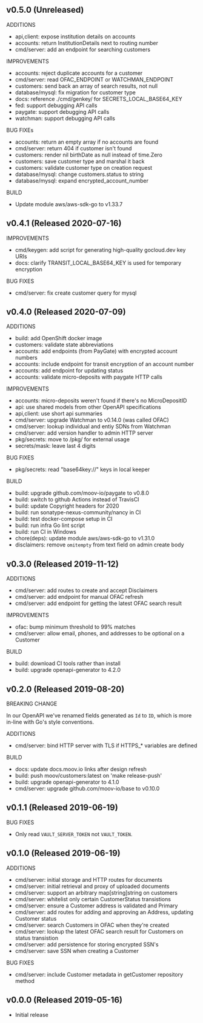 ## v0.5.0 (Unreleased)

ADDITIONS

- api,client: expose institution details on accounts
- accounts: return InstitutionDetails next to routing number
- cmd/server: add an endpoint for searching customers

IMPROVEMENTS

- accounts: reject duplicate accounts for a customer
- cmd/server: read OFAC_ENDPOINT or WATCHMAN_ENDPOINT
- customers: send back an array of search results, not null
- database/mysql: fix migration for customer type
- docs: reference ./cmd/genkey/ for SECRETS_LOCAL_BASE64_KEY
- fed: support debugging API calls
- paygate: support debugging API calls
- watchman: support debugging API calls

BUG FIXEs

- accounts: return an empty array if no accounts are found
- cmd/server: return 404 if customer isn't found
- customers: render nil birthDate as null instead of time.Zero
- customers: save customer type and marshal it back
- customers: validate customer type on creation request
- database/mysql: change customers.status to string
- database/mysql: expand encrypted_account_number

BUILD

- Update module aws/aws-sdk-go to v1.33.7

## v0.4.1 (Released 2020-07-16)

IMPROVEMENTS

- cmd/keygen: add script for generating high-quality gocloud.dev key URIs
- docs: clarify TRANSIT_LOCAL_BASE64_KEY is used for temporary encryption

BUG FIXES

- cmd/server: fix create customer query for mysql

## v0.4.0 (Released 2020-07-09)

ADDITIONS

- build: add OpenShift docker image
- customers: validate state abbreviations
- accounts: add endpoints (from PayGate) with encrypted account numbers
- accounts: include endpoint for transit encryption of an account number
- accounts: add endpoint for updating status
- accounts: validate micro-deposits with paygate HTTP calls

IMPROVEMENTS

- accounts: micro-deposits weren't found if there's no MicroDepositID
- api: use shared models from other OpenAPI specifications
- api,client: use short api summaries
- cmd/server: upgrade Watchman to v0.14.0 (was called OFAC)
- cmd/server: lookup individual and entiy SDNs from Watchman
- cmd/server: add version handler to admin HTTP server
- pkg/secrets: move to /pkg/ for external usage
- secrets/mask: leave last 4 digits

BUG FIXES

- pkg/secrets: read "base64key://" keys in local keeper

BUILD

- build: upgrade github.com/moov-io/paygate to v0.8.0
- build: switch to github Actions instead of TravisCI
- build: update Copyright headers for 2020
- build: run sonatype-nexus-community/nancy in CI
- build: test docker-compose setup in CI
- build: run infra Go lint script
- build: run CI in Windows
- chore(deps): update module aws/aws-sdk-go to v1.31.0
- disclaimers: remove `omitempty` from text field on admin create body

## v0.3.0 (Released 2019-11-12)

ADDITIONS

- cmd/server: add routes to create and accept Disclaimers
- cmd/server: add endpoint for manual OFAC refresh
- cmd/server: add endpoint for getting the latest OFAC search result

IMPROVEMENTS

- ofac: bump minimum threshold to 99% matches
- cmd/server: allow email, phones, and addresses to be optional on a Customer

BUILD

- build: download CI tools rather than install
- build: upgrade openapi-generator to 4.2.0

## v0.2.0 (Released 2019-08-20)

BREAKING CHANGE

In our OpenAPI we've renamed fields generated as `Id` to `ID`, which is more in-line with Go's style conventions.

ADDITIONS

- cmd/server: bind HTTP server with TLS if HTTPS_* variables are defined

BUILD

- docs: update docs.moov.io links after design refresh
- build: push moov/customers:latest on 'make release-push'
- build: upgrade openapi-generator to 4.1.0
- cmd/server: upgrade github.com/moov-io/base to v0.10.0

## v0.1.1 (Released 2019-06-19)

BUG FIXES

- Only read `VAULT_SERVER_TOKEN` not `VAULT_TOKEN`.

## v0.1.0 (Released 2019-06-19)

ADDITIONS

- cmd/server: initial storage and HTTP routes for documents
- cmd/server: initial retrieval and proxy of uploaded documents
- cmd/server: support an arbitrary map[string]string on customers
- cmd/server: whitelist only certain CustomerStatus transistions
- cmd/server: ensure a Customer address is validated and Primary
- cmd/server: add routes for adding and approving an Address, updating Customer status
- cmd/server: search Customers in OFAC when they're created
- cmd/server: lookup the latest OFAC search result for Customers on status transistion
- cmd/server: add persistence for storing encrypted SSN's
- cmd/server: save SSN when creating a Customer

BUG FIXES

- cmd/server: include Customer metadata in getCustomer repository method

## v0.0.0 (Released 2019-05-16)

- Initial release
